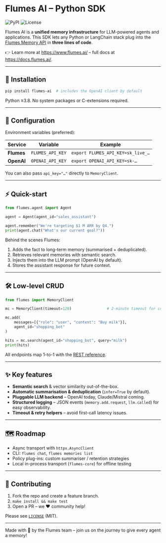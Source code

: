 # Flumes AI – Python SDK
![PyPI](https://img.shields.io/pypi/v/flumes-ai?logo=pypi) ![License](https://img.shields.io/github/license/alex-n-a/flumes-ai-sdk)

Flumes AI is a **unified memory infrastructure** for LLM-powered agents and applications. This SDK lets any Python or LangChain stack plug into the [Flumes Memory API](https://docs.flumes.ai/) in **three lines of code**.

👉 Learn more at <https://www.flumes.ai/> – full docs at <https://docs.flumes.ai/>.

---

## 🚀 Installation

```bash
pip install flumes-ai  # includes the OpenAI client by default
```

Python ≥3.8.  No system packages or C-extensions required.

---

## 🔑 Configuration

Environment variables (preferred):

| Service | Variable | Example |
|---------|----------|---------|
| **Flumes** | `FLUMES_API_KEY` | `export FLUMES_API_KEY=sk_live_…` |
| **OpenAI** | `OPENAI_API_KEY` | `export OPENAI_API_KEY=sk-…` |

You can also pass `api_key="…"` directly to `MemoryClient`.

---

## ⚡ Quick-start

```python
from flumes.agent import Agent

agent = Agent(agent_id="sales_assistant")

agent.remember("We're targeting $1 M ARR by Q4.")
print(agent.chat("What's our current goal?"))
```

Behind the scenes Flumes:
1. Adds the fact to long-term memory (summarised + deduplicated).
2. Retrieves relevant memories with semantic search.
3. Injects them into the LLM prompt (OpenAI by default).
4. Stores the assistant response for future context.

---

## 🛠️ Low-level CRUD

```python
from flumes import MemoryClient

mc = MemoryClient(timeout=120)                # 2-minute timeout for cold starts

mc.add(
    messages=[{"role": "user", "content": "Buy milk"}],
    agent_id="shopping_bot"
)

hits = mc.search(agent_id="shopping_bot", query="milk")
print(hits)
```

All endpoints map 1-to-1 with the [REST reference](https://docs.flumes.ai/api-reference/).

---

## ✨ Key features

* **Semantic search** & vector similarity out-of-the-box.
* **Automatic summarisation & deduplication** (`infer=True` by default).
* **Pluggable LLM backend** – OpenAI today, Claude/Mistral coming.
* **Structured logging** – JSON events (`memory.add.request`, `llm.called`) for easy observability.
* **Timeout & retry helpers** – avoid first-call latency issues.

---

## 🗺 Roadmap

* Async transport with `httpx.AsyncClient`
* CLI: `flumes chat`, `flumes memories list`
* Policy plug-ins: custom summariser / retention strategies
* Local in-process transport (`flumes-core`) for offline testing

---

## 🤝 Contributing

1. Fork the repo and create a feature branch.
2. `make install && make test`
3. Open a PR – we ❤️ community help!

Please see [`LICENSE`](LICENSE) (MIT).

---

Made with 🧠 by the Flumes team – join us on the journey to give every agent a memory!
